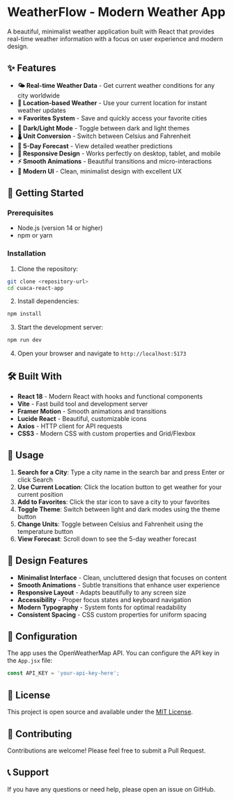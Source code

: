 # WeatherFlow - Modern Weather App

A beautiful, minimalist weather application built with React that provides real-time weather information with a focus on user experience and modern design.

## ✨ Features

- **🌤️ Real-time Weather Data** - Get current weather conditions for any city worldwide
- **📍 Location-based Weather** - Use your current location for instant weather updates
- **⭐ Favorites System** - Save and quickly access your favorite cities
- **🌙 Dark/Light Mode** - Toggle between dark and light themes
- **🌡️ Unit Conversion** - Switch between Celsius and Fahrenheit
- **📅 5-Day Forecast** - View detailed weather predictions
- **📱 Responsive Design** - Works perfectly on desktop, tablet, and mobile
- **⚡ Smooth Animations** - Beautiful transitions and micro-interactions
- **🎨 Modern UI** - Clean, minimalist design with excellent UX

## 🚀 Getting Started

### Prerequisites

- Node.js (version 14 or higher)
- npm or yarn

### Installation

1. Clone the repository:
```bash
git clone <repository-url>
cd cuaca-react-app
```

2. Install dependencies:
```bash
npm install
```

3. Start the development server:
```bash
npm run dev
```

4. Open your browser and navigate to `http://localhost:5173`

## 🛠️ Built With

- **React 18** - Modern React with hooks and functional components
- **Vite** - Fast build tool and development server
- **Framer Motion** - Smooth animations and transitions
- **Lucide React** - Beautiful, customizable icons
- **Axios** - HTTP client for API requests
- **CSS3** - Modern CSS with custom properties and Grid/Flexbox

## 📱 Usage

1. **Search for a City**: Type a city name in the search bar and press Enter or click Search
2. **Use Current Location**: Click the location button to get weather for your current position
3. **Add to Favorites**: Click the star icon to save a city to your favorites
4. **Toggle Theme**: Switch between light and dark modes using the theme button
5. **Change Units**: Toggle between Celsius and Fahrenheit using the temperature button
6. **View Forecast**: Scroll down to see the 5-day weather forecast

## 🎨 Design Features

- **Minimalist Interface** - Clean, uncluttered design that focuses on content
- **Smooth Animations** - Subtle transitions that enhance user experience
- **Responsive Layout** - Adapts beautifully to any screen size
- **Accessibility** - Proper focus states and keyboard navigation
- **Modern Typography** - System fonts for optimal readability
- **Consistent Spacing** - CSS custom properties for uniform spacing

## 🔧 Configuration

The app uses the OpenWeatherMap API. You can configure the API key in the `App.jsx` file:

```javascript
const API_KEY = 'your-api-key-here';
```

## 📄 License

This project is open source and available under the [MIT License](LICENSE).

## 🤝 Contributing

Contributions are welcome! Please feel free to submit a Pull Request.

## 📞 Support

If you have any questions or need help, please open an issue on GitHub.
